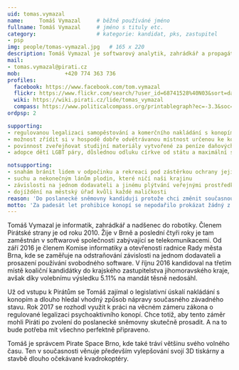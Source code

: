 ```yaml
---
uid: tomas.vymazal
name:     Tomáš Vymazal  	# běžně používáné jméno
fullname: Tomáš Vymazal  	# jméno s tituly etc.
category:                 	# kategorie: kandidat, pks, zastupitel
- psp
img: people/tomas-vymazal.jpg   # 165 x 220
description: Tomáš Vymazal je softwarový analytik, zahrádkář a propagátor 3D tisku          	# kratký popis, max 160 znaků
mail:
- tomas.vymazal@pirati.cz
mob:			  +420 774 363 736
profiles:
  facebook: https://www.facebook.com/tom.vymazal
  flickr: https://www.flickr.com/search/?user_id=68741528%40N03&sort=date-taken-desc&view_all=1&text=tom%C3%A1%C5%A1%20vymazal
  wiki: https://wiki.pirati.cz/lide/tomas_vymazal
  compass: https://www.politicalcompass.org/printablegraph?ec=-3.3&soc=-7.4
ordpsp: 2

supporting:
- regulovanou legalizaci samopěstování a komerčního nakládání s konopím pro dospělé občany ČR
- možnost zřídit si v hospodě dobře odvětrávanou místnost určenou ke kouření
- povinnost zveřejňovat studijní materiály vytvořené za peníze daňových poplatníků
- adopce dětí LGBT páry, důslednou odluku církve od státu a maximální svobodu slova

notsupporting:
- snahám bránit lidem v odpočinku a rekreaci pod zástěrkou ochrany jejich zdraví
- suchu a nekonečným lánům plodin, které ničí naši krajinu
- závislosti na jednom dodavateli a jinému plýtvání veřejnými prostředky
- dojíždění na městský úřad kvůli každé maličkosti
reason: 'Do poslanecké sněmovny kandiduji protože chci změnit současnou represivní drogovou politiku tak, aby řešila skutečné problémy, chci pomoci vybudovat přívětivou elektronickou státní správu, abychom s ní mohli komunikovat z pohodlí domova, chci zabránit devastaci české krajiny současným systémem zemědělských dotací a trvám na tom, že dílo, které bylo vytvořeno pro stát nebo státním zaměstnancem, má být veřejné.'
motto: 'Za padesát let prohibice konopí se nepodařilo prokázat žádný z argumentů, které k jejímu zavedení vedly. Od začátku za ní stálo jen pokrytectví a osobní zájem zainteresovaných podnikavých jedinců. Chci to napravit, chci regulovanou legalizaci pěstování a komerčního nakládání s konopím.'
---
```


Tomáš Vymazal je informatik, zahrádkář a nadšenec do robotiky. Členem Pirátské strany je od roku 2010. Žije v Brně a poslední čtyři roky je tam zaměstnán v softwarové společnosti zabývající se telekomunikacemi. Od září 2016 je členem Komise informatiky a otevřenosti radnice Rady města Brna, kde se zaměřuje na odstraňování závislosti na jednom dodavateli a prosazení používání svobodného software. V říjnu 2016 kandidoval na třetím místě koaliční kandidátky do krajského zastupitelstva jihomoravského kraje, avšak díky volebnímu výsledku 5.11% na mandát těsně nedosáhl.

Už od vstupu k Pirátům se Tomáš zajímal o legislativní úskalí nakládání s konopím a dlouho hledal vhodný způsob nápravy současného závadného stavu. Rok 2017 se rozhodl využít k práci na věcném zámeru zákona o regulované legalizaci psychoaktivního konopí. Chce totiž, aby tento záměr mohli Piráti po zvolení do poslanecké sněmovny skutečně prosadit. A na to bude potřeba mít všechno perfektně připraveno.

Tomáš je správcem Pirate Space Brno, kde také tráví většinu svého volného času. Ten v současnosti věnuje především vylepšování svojí 3D tiskárny a stavbě dlouho očekávané kvadrokoptéry.

